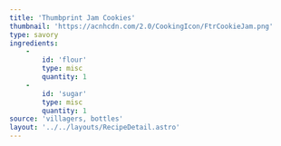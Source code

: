 ```yaml
---
title: 'Thumbprint Jam Cookies'
thumbnail: 'https://acnhcdn.com/2.0/CookingIcon/FtrCookieJam.png'
type: savory
ingredients:
	-
		id: 'flour'
		type: misc
		quantity: 1
	-
		id: 'sugar'
		type: misc
		quantity: 1
source: 'villagers, bottles'
layout: '../../layouts/RecipeDetail.astro'
---
```

